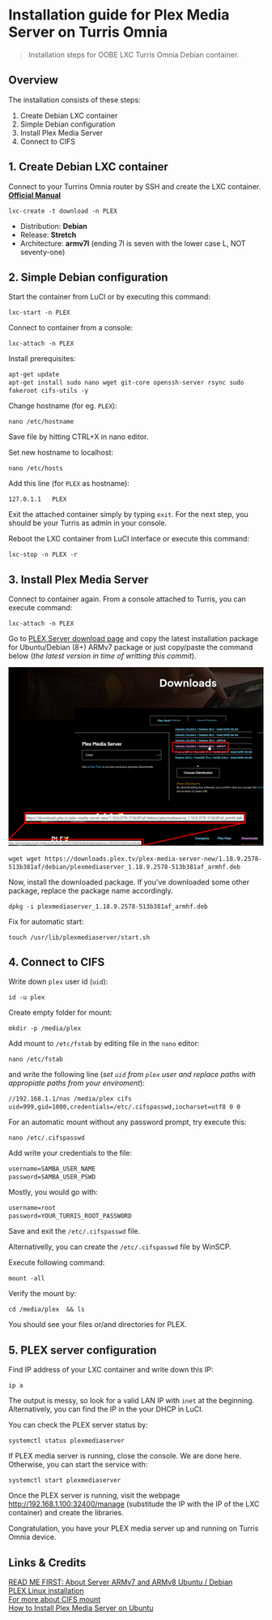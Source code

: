 # Installation guide for Plex Media Server on Turris Omnia

> Installation steps for OOBE LXC Turris Omnia Debian container.

## Overview

The installation consists of these steps:

1. Create Debian LXC container
2. Simple Debian configuration
3. Install Plex Media Server
4. Connect to CIFS

## 1. Create Debian LXC container

Connect to your Turrins Omnia router by SSH and create the LXC container. **[Official Manual](https://www.turris.cz/doc/en/howto/lxc)**
```
lxc-create -t download -n PLEX
```

- Distribution: **Debian**
- Release: **Stretch**
- Architecture: **armv7l** (ending 7l is seven with the lower case L, NOT seventy-one)

## 2. Simple Debian configuration


Start the container from LuCI or by executing this command:
```
lxc-start -n PLEX
```

Connect to container from a console:
```
lxc-attach -n PLEX
```

Install prerequisites:
```
apt-get update
apt-get install sudo nano wget git-core openssh-server rsync sudo fakeroot cifs-utils -y
```

Change hostname (for eg. `PLEX`):
```
nano /etc/hostname
```
Save file by hitting CTRL+X in nano editor.

Set new hostname to localhost:
```
nano /etc/hosts
```

Add this line (for `PLEX` as hostname):
```
127.0.1.1   PLEX
```
Exit the attached container simply by typing `exit`. For the next step, you should be your Turris as admin in your console.

Reboot the LXC container from LuCI interface or execute this command:
```
lxc-stop -n PLEX -r
```

## 3. Install Plex Media Server

Connect to container again. From a console attached to Turris, you can execute command:
```
lxc-attach -n PLEX
```

Go to [PLEX Server download page](https://www.plex.tv/media-server-downloads/) and copy the latest installation package for Ubuntu/Debian (8+) ARMv7 package or just copy/paste the command below (_the latest version in time of writting this commit_).

![Preview](https://raw.githubusercontent.com/KUTlime/Installation-guide-for-Plex-Media-Server-on-Turris-Omnia/master/OfficialRepo.png)

```
wget wget https://downloads.plex.tv/plex-media-server-new/1.18.9.2578-513b381af/debian/plexmediaserver_1.18.9.2578-513b381af_armhf.deb
```

Now, install the downloaded package. If you've downloaded some other package, replace the package name accordingly.
```
dpkg -i plexmediaserver_1.18.9.2578-513b381af_armhf.deb
```

Fix for automatic start:

```
touch /usr/lib/plexmediaserver/start.sh
```

## 4. Connect to CIFS

Write down `plex` user id (`uid`):
```
id -u plex
```

Create empty folder for mount:
```
mkdir -p /media/plex
```

Add mount to `/etc/fstab` by editing file in the `nano` editor:
```
nano /etc/fstab
```
and write the following line (_set `uid` from `plex` user and replace paths with appropiate paths from your enviroment_):

```
//192.168.1.1/nas /media/plex cifs uid=999,gid=1000,credentials=/etc/.cifspasswd,iocharset=utf8 0 0
```

For an automatic mount without any password prompt, try execute this:
```
nano /etc/.cifspasswd
```

Add write your credentials to the file:
```
username=SAMBA_USER_NAME
password=SAMBA_USER_PSWD
```

Mostly, you would go with:
```
username=root
password=YOUR_TURRIS_ROOT_PASSWORD
```
Save and exit the `/etc/.cifspasswd` file.

Alternativelly, you can create the `/etc/.cifspasswd` file by WinSCP.

Execute following command:
```
mount -all
```

Verify the mount by:
```
cd /media/plex  && ls
```
You should see your files or/and directories for PLEX.


## 5. PLEX server configuration

Find IP address of your LXC container and write down this IP:
```
ip a
```
The output is messy, so look for a valid LAN IP with `inet` at the beginning.<br>
Alternatively, you can find the IP in the your DHCP in LuCI.


You can check the PLEX server status by:
```
systemctl status plexmediaserver
```
If PLEX media server is running, close the console. We are done here.<br>
Otherwise, you can start the service with:
```
systemctl start plexmediaserver
```

Once the PLEX server is running, visit the webpage http://192.168.1.100:32400/manage (substitude the IP with the IP of the LXC container) and create the libraries.

Congratulation, you have your PLEX media server up and running on Turris Omnia device.

## Links & Credits
[READ ME FIRST: About Server ARMv7 and ARMv8 Ubuntu / Debian](https://forums.plex.tv/t/read-me-first-about-server-armv7-and-armv8-ubuntu-debian/226567)<br>
[PLEX Linux installation](https://support.plex.tv/articles/200288586-installation/)<br>
[For more about CIFS mount](http://midactstech.blogspot.cz/2013/09/how-to-mount-windows-cifs-share-on_18.html)<br>
[How to Install Plex Media Server on Ubuntu](https://www.linuxbabe.com/ubuntu/install-plex-media-server-ubuntu-18-04)
